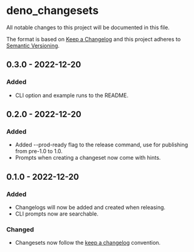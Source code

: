 # deno_changesets

All notable changes to this project will be documented in this file.

The format is based on [Keep a Changelog](http://keepachangelog.com/) and this
project adheres to [Semantic Versioning](http://semver.org/).

## 0.3.0 - 2022-12-20

### Added

- CLI option and example runs to the README.

## 0.2.0 - 2022-12-20

### Added

- Added --prod-ready flag to the release command, use for publishing from
  pre-1.0 to 1.0.
- Prompts when creating a changeset now come with hints.

## 0.1.0 - 2022-12-20

### Added

- Changelogs will now be added and created when releasing.
- CLI prompts now are searchable.

### Changed

- Changesets now follow the [keep a changelog](https://keepachangelog.com)
  convention.

